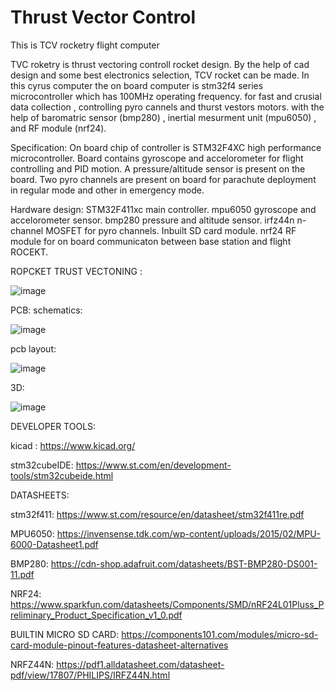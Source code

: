 # Thrust Vector Control
This is TCV rocketry flight computer


TVC roketry is thrust vectoring controll rocket design.
By the help of cad design and some best electronics selection,
TCV rocket can be made.
In this cyrus computer the on board computer is stm32f4 series microcontroller which has 100MHz operating frequency.
for fast and crusial data collection , controlling pyro cannels and thurst vestors motors.
with the help of baromatric sensor (bmp280) , inertial mesurment unit (mpu6050) , and RF module (nrf24).

Specification:
On board chip of controller is STM32F4XC high performance microcontroller.
Board contains gyroscope and accelorometer for flight controlling and PID motion.
A pressure/altitude sensor is present on the board.
Two pyro channels are present on board for parachute deployment in regular mode and other in emergency  mode.


Hardware design:
STM32F411xc main controller.
mpu6050 gyroscope and accelorometer sensor.
bmp280 pressure and altitude sensor.
irfz44n n-channel MOSFET for pyro channels.
Inbuilt SD card module.
nrf24 RF module for on board communicaton between base station and flight ROCEKT.

ROPCKET TRUST VECTONING :


![image](https://user-images.githubusercontent.com/114358863/234672675-fe9574e3-3684-47cb-9889-756ffe2bad4f.png)



PCB:
schematics:

![image](https://user-images.githubusercontent.com/114358863/228625339-4cfda51d-0b30-43d8-ae76-43d06488084f.png)

pcb layout:

![image](https://user-images.githubusercontent.com/114358863/228625542-4a604663-deae-479f-a16a-000b9121d37b.png)

3D:

![image](https://user-images.githubusercontent.com/114358863/228625690-86181987-690b-4276-82c6-36ccd375a947.png)



DEVELOPER TOOLS:

kicad :
https://www.kicad.org/

stm32cubeIDE:
https://www.st.com/en/development-tools/stm32cubeide.html

DATASHEETS:

stm32f411:
https://www.st.com/resource/en/datasheet/stm32f411re.pdf

MPU6050:
https://invensense.tdk.com/wp-content/uploads/2015/02/MPU-6000-Datasheet1.pdf

BMP280:
https://cdn-shop.adafruit.com/datasheets/BST-BMP280-DS001-11.pdf

NRF24:
https://www.sparkfun.com/datasheets/Components/SMD/nRF24L01Pluss_Preliminary_Product_Specification_v1_0.pdf

BUILTIN MICRO SD CARD:
https://components101.com/modules/micro-sd-card-module-pinout-features-datasheet-alternatives

NRFZ44N:
https://pdf1.alldatasheet.com/datasheet-pdf/view/17807/PHILIPS/IRFZ44N.html





